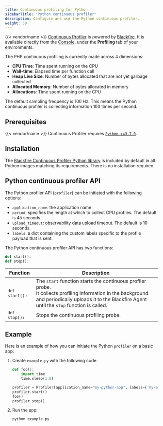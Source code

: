```yaml
---
title: Continuous profiling for Python
sidebarTitle: "Python continuous profiler"
description: Configure and use the Python continuous profiler.
weight: 30
---
```


{{< vendor/name >}} [Continuous Profiler](./cont-prof.md) is powered by [Blackfire](../../../increase-observability/application-metrics/blackfire.md).
It is available directly from the [Console](/administration/web/_index.md), under the **Profiling** tab of your environments.

The PHP continuous profiling is currently made across 4 dimensions:
- **CPU Time**:  Time spent running on the CPU
- **Wall-time**: Elapsed time per function call
- **Heap Live Size**: Number of bytes allocated that are not yet garbage collected
- **Allocated Memory**: Number of bytes allocated in memory
- **Allocations**: Time spent running on the CPU

The default sampling frequency is 100 Hz. This means the Python continuous profiler is
collecting information 100 times per second.

## Prerequisites

{{< vendor/name >}} Continuous Profiler requires [`Python >=3.7.0`](/languages/python/_index.md).

## Installation

The [Blackfire Continuous Profiler Python library](https://github.com/blackfireio/python-continuous-profiling) is included by default in all
Python images matching its requirements. There is no installation required.

## Python continuous profiler API

The Python profiler API (`profiler`) can be initiated with the following options:

- `application_name`: the application name.
- `period`: specifies the length at which to collect CPU profiles. The default is 45 seconds.
- `upload_timeout`: observability data upload timeout. The default is 10 seconds.
- `labels`: a dict containing the custom labels specific to the profile payload that is sent.

The Python continuous profiler API has two functions:

``` python
def start():
def stop():
```

| Function               | Description |
| ---------------------- | ----------- |
| `def start():`         | The `start` function starts the continuous profiler probe. </br>It collects profiling information in the background and periodically uploads it to the Blackfire Agent until the ``stop`` function is called. |
| `def stop():`          |Stops the continuous profiling probe. |

## Example

Here is an example of how you can initiate the Python `profiler` on a basic app:

1. Create `example.py` with the following code:

   ``` python
   def foo():
       import time
       time.sleep(1.0)

   profiler = Profiler(application_name="my-python-app", labels={'my-extra-label': 'data'})
   profiler.start()
   foo()
   profiler.stop()
   ```

2. Run the app:

   ``` bash
   python example.py
   ```